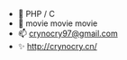 
- 🌱 PHP / C
- 💞️ movie movie movie
- 📫 crynocry97@gmail.com
- ✨ http://crynocry.cn/

<!---
NeverRetrun/NeverRetrun is a ✨ special ✨ repository because its `README.md` (this file) appears on your GitHub profile.
You can click the Preview link to take a look at your changes.
--->
